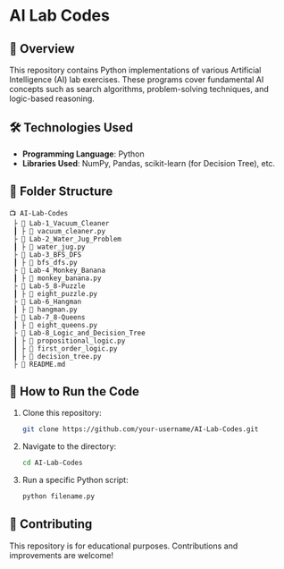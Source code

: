 # **AI Lab Codes**

## 📌 **Overview**  
This repository contains Python implementations of various Artificial Intelligence (AI) lab exercises. These programs cover fundamental AI concepts such as search algorithms, problem-solving techniques, and logic-based reasoning.  

## 🛠 **Technologies Used**  
- **Programming Language**: Python  
- **Libraries Used**: NumPy, Pandas, scikit-learn (for Decision Tree), etc.  

## 📂 **Folder Structure**  
```
📺 AI-Lab-Codes
 ├ 📂 Lab-1_Vacuum_Cleaner
 ┃ ├ 📝 vacuum_cleaner.py
 ├ 📂 Lab-2_Water_Jug_Problem
 ┃ ├ 📝 water_jug.py
 ├ 📂 Lab-3_BFS_DFS
 ┃ ├ 📝 bfs_dfs.py
 ├ 📂 Lab-4_Monkey_Banana
 ┃ ├ 📝 monkey_banana.py
 ├ 📂 Lab-5_8-Puzzle
 ┃ ├ 📝 eight_puzzle.py
 ├ 📂 Lab-6_Hangman
 ┃ ├ 📝 hangman.py
 ├ 📂 Lab-7_8-Queens
 ┃ ├ 📝 eight_queens.py
 ├ 📂 Lab-8_Logic_and_Decision_Tree
 ┃ ├ 📝 propositional_logic.py
 ┃ ├ 📝 first_order_logic.py
 ┃ ├ 📝 decision_tree.py
 ├ 📝 README.md
```

## 🚀 **How to Run the Code**  
1. Clone this repository:  
   ```bash
   git clone https://github.com/your-username/AI-Lab-Codes.git
   ```
2. Navigate to the directory:  
   ```bash
   cd AI-Lab-Codes
   ```
3. Run a specific Python script:  
   ```bash
   python filename.py
   ```  

## 📢 **Contributing**  
This repository is for educational purposes. Contributions and improvements are welcome!  

